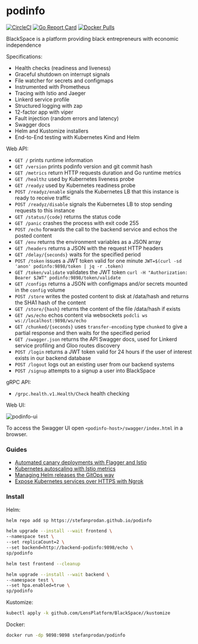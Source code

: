 # podinfo

[![CircleCI](https://circleci.com/gh/stefanprodan/podinfo.svg?style=svg)](https://circleci.com/gh/stefanprodan/podinfo)
[![Go Report Card](https://goreportcard.com/badge/github.com/LensPlatform/BlackSpace)](https://goreportcard.com/report/github.com/LensPlatform/BlackSpace)
[![Docker Pulls](https://img.shields.io/docker/pulls/stefanprodan/podinfo)](https://hub.docker.com/r/stefanprodan/podinfo)

BlackSpace is a platform providing black entrepreneurs with economic independence

Specifications: 

* Health checks (readiness and liveness)
* Graceful shutdown on interrupt signals
* File watcher for secrets and configmaps
* Instrumented with Prometheus
* Tracing with Istio and Jaeger
* Linkerd service profile
* Structured logging with zap 
* 12-factor app with viper
* Fault injection (random errors and latency)
* Swagger docs
* Helm and Kustomize installers
* End-to-End testing with Kubernetes Kind and Helm

Web API:

* `GET /` prints runtime information
* `GET /version` prints podinfo version and git commit hash 
* `GET /metrics` return HTTP requests duration and Go runtime metrics
* `GET /healthz` used by Kubernetes liveness probe
* `GET /readyz` used by Kubernetes readiness probe
* `POST /readyz/enable` signals the Kubernetes LB that this instance is ready to receive traffic
* `POST /readyz/disable` signals the Kubernetes LB to stop sending requests to this instance
* `GET /status/{code}` returns the status code
* `GET /panic` crashes the process with exit code 255
* `POST /echo` forwards the call to the backend service and echos the posted content 
* `GET /env` returns the environment variables as a JSON array
* `GET /headers` returns a JSON with the request HTTP headers
* `GET /delay/{seconds}` waits for the specified period
* `POST /token` issues a JWT token valid for one minute `JWT=$(curl -sd 'anon' podinfo:9898/token | jq -r .token)`
* `GET /token/validate` validates the JWT token `curl -H "Authorization: Bearer $JWT" podinfo:9898/token/validate`
* `GET /configs` returns a JSON with configmaps and/or secrets mounted in the `config` volume
* `POST /store` writes the posted content to disk at /data/hash and returns the SHA1 hash of the content
* `GET /store/{hash}` returns the content of the file /data/hash if exists
* `GET /ws/echo` echos content via websockets `podcli ws ws://localhost:9898/ws/echo`
* `GET /chunked/{seconds}` uses `transfer-encoding` type `chunked` to give a partial response and then waits for the specified period
* `GET /swagger.json` returns the API Swagger docs, used for Linkerd service profiling and Gloo routes discovery
* `POST /login` returns a JWT token valid for 24 hours if the user of interest exists in our backend database
* `POST /logout` logs out an existing user from our backend systems
* `POST /signup` attempts to a signup a user into BlackSpace

gRPC API:

* `/grpc.health.v1.Health/Check` health checking

Web UI:

![podinfo-ui](https://raw.githubusercontent.com/stefanprodan/podinfo/gh-pages/screens/podinfo-ui.png)

To access the Swagger UI open `<podinfo-host>/swagger/index.html` in a browser.

### Guides

* [Automated canary deployments with Flagger and Istio](https://medium.com/google-cloud/automated-canary-deployments-with-flagger-and-istio-ac747827f9d1)
* [Kubernetes autoscaling with Istio metrics](https://medium.com/google-cloud/kubernetes-autoscaling-with-istio-metrics-76442253a45a)
* [Managing Helm releases the GitOps way](https://medium.com/google-cloud/managing-helm-releases-the-gitops-way-207a6ac6ff0e)
* [Expose Kubernetes services over HTTPS with Ngrok](https://stefanprodan.com/2018/expose-kubernetes-services-over-http-with-ngrok/)

### Install

Helm:

```bash
helm repo add sp https://stefanprodan.github.io/podinfo

helm upgrade --install --wait frontend \
--namespace test \
--set replicaCount=2 \
--set backend=http://backend-podinfo:9898/echo \
sp/podinfo

helm test frontend --cleanup

helm upgrade --install --wait backend \
--namespace test \
--set hpa.enabled=true \
sp/podinfo
```

Kustomize:

```bash
kubectl apply -k github.com/LensPlatform/BlackSpace//kustomize
```

Docker:

```bash
docker run -dp 9898:9898 stefanprodan/podinfo
```